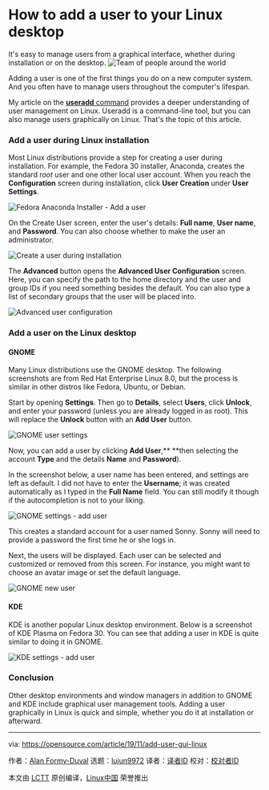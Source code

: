 [#]: collector: (lujun9972)
[#]: translator: (geekpi)
[#]: reviewer: ( )
[#]: publisher: ( )
[#]: url: ( )
[#]: subject: (How to add a user to your Linux desktop)
[#]: via: (https://opensource.com/article/19/11/add-user-gui-linux)
[#]: author: (Alan Formy-Duval https://opensource.com/users/alanfdoss)

How to add a user to your Linux desktop
======
It's easy to manage users from a graphical interface, whether during
installation or on the desktop.
![Team of people around the world][1]

Adding a user is one of the first things you do on a new computer system. And you often have to manage users throughout the computer's lifespan.

My article on the [**useradd** command][2] provides a deeper understanding of user management on Linux. Useradd is a command-line tool, but you can also manage users graphically on Linux. That's the topic of this article.

### Add a user during Linux installation

Most Linux distributions provide a step for creating a user during installation. For example, the Fedora 30 installer, Anaconda, creates the standard _root_ user and one other local user account. When you reach the **Configuration** screen during installation, click **User Creation** under **User Settings**.

![Fedora Anaconda Installer - Add a user][3]

On the Create User screen, enter the user's details: **Full name**, **User name**, and **Password**. You can also choose whether to make the user an administrator.

![Create a user during installation][4]

The **Advanced** button opens the **Advanced User Configuration** screen. Here, you can specify the path to the home directory and the user and group IDs if you need something besides the default. You can also type a list of secondary groups that the user will be placed into.

![Advanced user configuration][5]

### Add a user on the Linux desktop

#### GNOME

Many Linux distributions use the GNOME desktop. The following screenshots are from Red Hat Enterprise Linux 8.0, but the process is similar in other distros like Fedora, Ubuntu, or Debian.

Start by opening **Settings**. Then go to **Details**, select **Users**, click **Unlock**, and enter your password (unless you are already logged in as root). This will replace the **Unlock** button with an **Add User** button.

![GNOME user settings][6]

Now, you can add a user by clicking **Add User**,** **then selecting the account **Type** and the details **Name** and **Password**).

In the screenshot below, a user name has been entered, and settings are left as default. I did not have to enter the **Username**; it was created automatically as I typed in the **Full Name** field. You can still modify it though if the autocompletion is not to your liking.

![GNOME settings - add user][7]

This creates a standard account for a user named Sonny. Sonny will need to provide a password the first time he or she logs in.

Next, the users will be displayed. Each user can be selected and customized or removed from this screen. For instance, you might want to choose an avatar image or set the default language.

![GNOME new user][8]

#### KDE

KDE is another popular Linux desktop environment. Below is a screenshot of KDE Plasma on Fedora 30. You can see that adding a user in KDE is quite similar to doing it in GNOME.

![KDE settings - add user][9]

### Conclusion

Other desktop environments and window managers in addition to GNOME and KDE include graphical user management tools. Adding a user graphically in Linux is quick and simple, whether you do it at installation or afterward.

--------------------------------------------------------------------------------

via: https://opensource.com/article/19/11/add-user-gui-linux

作者：[Alan Formy-Duval][a]
选题：[lujun9972][b]
译者：[译者ID](https://github.com/译者ID)
校对：[校对者ID](https://github.com/校对者ID)

本文由 [LCTT](https://github.com/LCTT/TranslateProject) 原创编译，[Linux中国](https://linux.cn/) 荣誉推出

[a]: https://opensource.com/users/alanfdoss
[b]: https://github.com/lujun9972
[1]: https://opensource.com/sites/default/files/styles/image-full-size/public/lead-images/team_global_people_gis_location.png?itok=Rl2IKo12 (Team of people around the world)
[2]: https://opensource.com/article/19/10/linux-useradd-command
[3]: https://opensource.com/sites/default/files/uploads/screenshot_fedora30_anaconda2.png (Fedora Anaconda Installer - Add a user)
[4]: https://opensource.com/sites/default/files/uploads/screenshot_fedora30_anaconda3.png (Create a user during installation)
[5]: https://opensource.com/sites/default/files/uploads/screenshot_fedora30_anaconda4.png (Advanced user configuration)
[6]: https://opensource.com/sites/default/files/uploads/gnome_settings_user_unlock.png (GNOME user settings)
[7]: https://opensource.com/sites/default/files/uploads/gnome_settings_adding_user.png (GNOME settings - add user)
[8]: https://opensource.com/sites/default/files/uploads/gnome_settings_user_new.png (GNOME new user)
[9]: https://opensource.com/sites/default/files/uploads/kde_settings_adding_user.png (KDE settings - add user)
